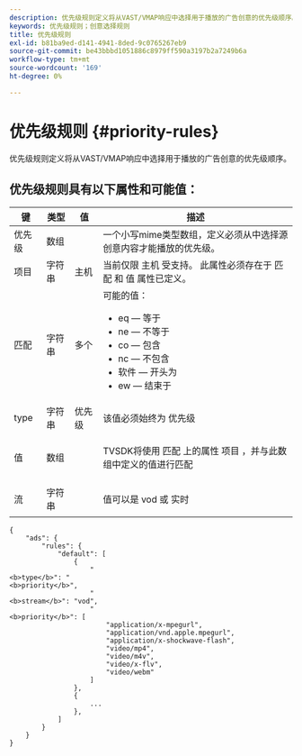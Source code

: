 ```yaml
---
description: 优先级规则定义将从VAST/VMAP响应中选择用于播放的广告创意的优先级顺序。
keywords: 优先级规则；创意选择规则
title: 优先级规则
exl-id: b81ba9ed-d141-4941-8ded-9c0765267eb9
source-git-commit: be43bbbd1051886c8979ff590a3197b2a7249b6a
workflow-type: tm+mt
source-wordcount: '169'
ht-degree: 0%

---
```


# 优先级规则 {#priority-rules}

优先级规则定义将从VAST/VMAP响应中选择用于播放的广告创意的优先级顺序。

## 优先级规则具有以下属性和可能值：

<table id="table_ljp_tgx_hz">  
 <thead> 
  <tr> 
   <th class="entry"><b>键</b></th> 
   <th class="entry"><b>类型</b></th> 
   <th class="entry"><b>值</b></th> 
   <th class="entry"><b>描述</b></th> 
  </tr> 
 </thead>
 <tbody> 
  <tr> 
   <td><span class="codeph"> 优先级</span></td> 
   <td><span class="codeph"> 数组</span></td> 
   <td></td> 
   <td> 一个小写mime类型数组，定义必须从中选择源创意内容才能播放的优先级。</td> 
  </tr> 
  <tr> 
   <td><span class="codeph"> 项目</span></td> 
   <td><span class="codeph"> 字符串</span></td> 
   <td><span class="codeph"> 主机</span></td> 
   <td>当前仅限 <span class="codeph"> 主机</span> 受支持。 此属性必须存在于 <span class="codeph"> 匹配</span> 和 <span class="codeph"> 值</span> 属性已定义。</td> 
  </tr> 
  <tr> 
   <td><span class="codeph"> 匹配</span></td> 
   <td><span class="codeph"> 字符串</span></td> 
   <td><span class="codeph"> 多个</span></td> 
   <td>可能的值：
    <ul id="ul_tnf_2hx_hz"> 
     <li><span class="codeph"> eq</span>  — 等于</li> 
     <li><span class="codeph"> ne</span>  — 不等于</li> 
     <li><span class="codeph"> co</span>  — 包含</li> 
     <li><span class="codeph"> nc</span>  — 不包含</li> 
     <li><span class="codeph"> 软件</span>  — 开头为</li> 
     <li><span class="codeph"> ew</span>  — 结束于</li> 
    </ul></td> 
  </tr> 
  <tr> 
   <td><span class="codeph"> type</span></td> 
   <td><span class="codeph"> 字符串</span></td> 
   <td><span class="codeph"> 优先级</span></td> 
   <td>该值必须始终为 <span class="codeph"> 优先级</span></td> 
  </tr> 
  <tr> 
   <td><span class="codeph"> 值</span></td> 
   <td><span class="codeph"> 数组</span></td> 
   <td></td> 
   <td> <p>TVSDK将使用 <span class="codeph"> 匹配</span> 上的属性 <span class="codeph"> 项目</span> ，并与此数组中定义的值进行匹配</p> </td> 
  </tr> 
  <tr> 
   <td><span class="codeph"> 流</span></td> 
   <td><span class="codeph"> 字符串</span></td> 
   <td></td> 
   <td> <p>值可以是 <span class="codeph"> vod</span> 或 <span class="codeph"> 实时</span></p> </td> 
  </tr> 
 </tbody> 
</table>

```
{
    "ads": {
        "rules": {
            "default": [
                {
                    "
<b>type</b>": "
<b>priority</b>",
                    "
<b>stream</b>": "vod",
                    "
<b>priority</b>": [
                        "application/x-mpegurl",
                        "application/vnd.apple.mpegurl",
                        "application/x-shockwave-flash",
                        "video/mp4",
                        "video/m4v",
                        "video/x-flv",
                        "video/webm"
                    ]
                },
                {
                    ...
                },
            ]
        }
    }
}
```

